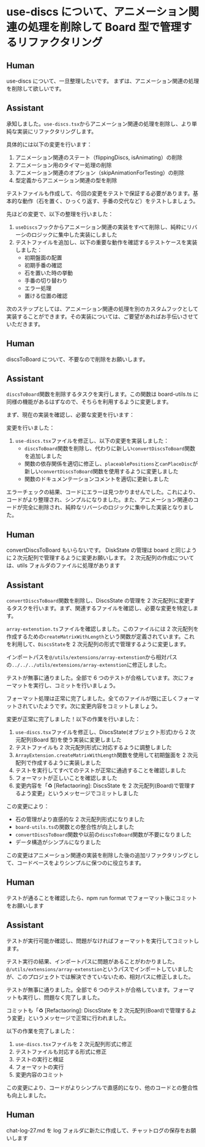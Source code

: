# use-discs について、アニメーション関連の処理を削除して Board 型で管理するリファクタリング

## Human

use-discs について、一旦整理したいです。
まずは、アニメーション関連の処理を削除して欲しいです。

## Assistant

承知しました。`use-discs.tsx`からアニメーション関連の処理を削除し、より単純な実装にリファクタリングします。

具体的には以下の変更を行います：

1. アニメーション関連のステート（flippingDiscs, isAnimating）の削除
2. アニメーション用のタイマー処理の削除
3. アニメーション関連のオプション（skipAnimationForTesting）の削除
4. 型定義からアニメーション関連の型を削除

テストファイルも作成して、今回の変更をテストで保証する必要があります。基本的な動作（石を置く、ひっくり返す、手番の交代など）をテストしましょう。

先ほどの変更で、以下の整理を行いました：

1. `useDiscs`フックからアニメーション関連の実装をすべて削除し、純粋にリバーシのロジックに集中した実装にしました
2. テストファイルを追加し、以下の重要な動作を確認するテストケースを実装しました：
   - 初期盤面の配置
   - 初期手番の確認
   - 石を置いた時の挙動
   - 手番の切り替わり
   - エラー処理
   - 置ける位置の確認

次のステップとしては、アニメーション関連の処理を別のカスタムフックとして実装することができます。その実装については、ご要望があればお手伝いさせていただきます。

## Human

discsToBoard について、不要なので削除をお願いします。

## Assistant

`discsToBoard`関数を削除するタスクを実行します。この関数は board-utils.ts に同様の機能があるはずなので、そちらを利用するように変更します。

まず、現在の実装を確認し、必要な変更を行います：

変更を行いました：

1. `use-discs.tsx`ファイルを修正し、以下の変更を実装しました：
   - `discsToBoard`関数を削除し、代わりに新しい`convertDiscsToBoard`関数を追加しました
   - 関数の依存関係を適切に修正し、`placeablePositions`と`canPlaceDisc`が新しい`convertDiscsToBoard`関数を使用するように変更しました
   - 関数のドキュメンテーションコメントを適切に更新しました

エラーチェックの結果、コードにエラーは見つかりませんでした。これにより、コードがより整理され、シンプルになりました。また、アニメーション関連のコードが完全に削除され、純粋なリバーシのロジックに集中した実装となりました。

## Human

convertDiscsToBoard もいらないです。
DiskState の管理は board と同じように２次元配列で管理するように変更お願いします。
2 次元配列の作成については、utils フォルダのファイルに処理があります

## Assistant

`convertDiscsToBoard`関数を削除し、DiscsState の管理を 2 次元配列に変更するタスクを行います。まず、関連するファイルを確認し、必要な変更を特定します。

`array-extenstion.ts`ファイルを確認しました。このファイルには 2 次元配列を作成するための`createMatrixWithLength`という関数が定義されています。これを利用して、`DiscsState`を 2 次元配列の形式で管理するように変更します。

インポートパスを`@/utils/extensions/array-extenstion`から相対パスの`../../../utils/extensions/array-extenstion`に修正しました。

テストが無事に通りました。全部で 6 つのテストが合格しています。次にフォーマットを実行し、コミットを行いましょう。

フォーマット処理は正常に完了しました。全てのファイルが既に正しくフォーマットされていたようです。次に変更内容をコミットしましょう。

変更が正常に完了しました！以下の作業を行いました：

1. `use-discs.tsx`ファイルを修正し、DiscsState(オブジェクト形式)から 2 次元配列(Board 型)を使う実装に変更しました
2. テストファイルも 2 次元配列形式に対応するように調整しました
3. `ArrayExtension.createMatrixWithLength`関数を使用して初期盤面を 2 次元配列で作成するように実装しました
4. テストを実行してすべてのテストが正常に通過することを確認しました
5. フォーマットが正しいことを確認しました
6. 変更内容を「♻️ [Refactaoring]: DiscsState を 2 次元配列(Board)で管理するよう変更」というメッセージでコミットしました

この変更により：

- 石の管理がより直感的な 2 次元配列形式になりました
- `board-utils.ts`の関数との整合性が向上しました
- `convertDiscsToBoard`関数や以前の`discsToBoard`関数が不要になりました
- データ構造がシンプルになりました

この変更はアニメーション関連の実装を削除した後の追加リファクタリングとして、コードベースをよりシンプルに保つのに役立ちます。

## Human

テストが通ることを確認したら、npm run format でフォーマット後にコミットをお願いします

## Assistant

テストが実行可能か確認し、問題がなければフォーマットを実行してコミットします。

テスト実行の結果、インポートパスに問題があることがわかりました。`@/utils/extensions/array-extenstion`というパスでインポートしていましたが、このプロジェクトでは解決できていないため、相対パスに修正しました。

テストが無事に通りました。全部で 6 つのテストが合格しています。フォーマットも実行し、問題なく完了しました。

コミットも「♻️ [Refactaoring]: DiscsState を 2 次元配列(Board)で管理するよう変更」というメッセージで正常に行われました。

以下の作業を完了しました：

1. `use-discs.tsx`ファイルを 2 次元配列形式に修正
2. テストファイルも対応する形式に修正
3. テストの実行と検証
4. フォーマットの実行
5. 変更内容のコミット

この変更により、コードがよりシンプルで直感的になり、他のコードとの整合性も向上しました。

## Human

chat-log-27.md を log フォルダに新たに作成して、チャットログの保存をお願いします
